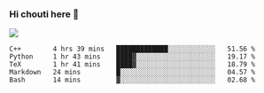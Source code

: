 ### Hi chouti here 👋

![](https://github-readme-stats.vercel.app/api?username=l0nl1f3)

<!--START_SECTION:waka-->
```text
C++        4 hrs 39 mins   █████████████░░░░░░░░░░░░   51.56 % 
Python     1 hr 43 mins    ████▓░░░░░░░░░░░░░░░░░░░░   19.17 % 
TeX        1 hr 41 mins    ████▓░░░░░░░░░░░░░░░░░░░░   18.79 % 
Markdown   24 mins         █░░░░░░░░░░░░░░░░░░░░░░░░   04.57 % 
Bash       14 mins         ▓░░░░░░░░░░░░░░░░░░░░░░░░   02.68 % 
```
<!--END_SECTION:waka-->

<!--
**l0nl1f3/l0nl1f3** is a ✨ _special_ ✨ repository because its `README.md` (this file) appears on your GitHub profile.

Here are some ideas to get you started:

- 🔭 I’m currently working on ...
- 🌱 I’m currently learning ...
- 👯 I’m looking to collaborate on ...
- 🤔 I’m looking for help with ...
- 💬 Ask me about ...
- 📫 How to reach me: ...
- 😄 Pronouns: ...
- ⚡ Fun fact: ...
-->

